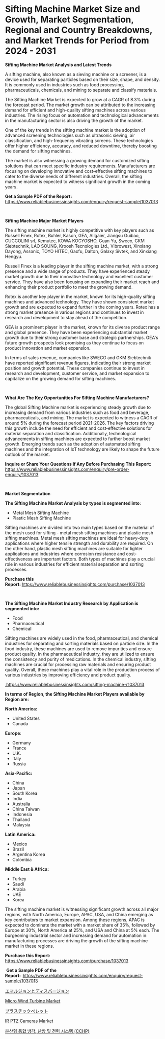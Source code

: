 <p><h1>Sifting Machine Market Size and Growth, Market Segmentation, Regional and Country Breakdowns, and Market Trends for Period from 2024 -  2031</h1></p><p><strong>Sifting Machine Market Analysis and Latest Trends</strong></p>
<p><p>A sifting machine, also known as a sieving machine or a screener, is a device used for separating particles based on their size, shape, and density. It is commonly used in industries such as food processing, pharmaceuticals, chemicals, and mining to separate and classify materials.</p><p>The Sifting Machine Market is expected to grow at a CAGR of 8.3% during the forecast period. The market growth can be attributed to the increasing demand for efficient and high-quality sifting machines across various industries. The rising focus on automation and technological advancements in the manufacturing sector is also driving the growth of the market.</p><p>One of the key trends in the sifting machine market is the adoption of advanced screening technologies such as ultrasonic sieving, air classification, and high-frequency vibrating screens. These technologies offer higher efficiency, accuracy, and reduced downtime, thereby boosting the demand for sifting machines.</p><p>The market is also witnessing a growing demand for customized sifting solutions that can meet specific industry requirements. Manufacturers are focusing on developing innovative and cost-effective sifting machines to cater to the diverse needs of different industries. Overall, the sifting machine market is expected to witness significant growth in the coming years.</p></p>
<p><strong>Get a Sample PDF of the Report:&nbsp;</strong> <a href="https://www.reliablebusinessinsights.com/enquiry/request-sample/1037013">https://www.reliablebusinessinsights.com/enquiry/request-sample/1037013</a></p>
<p>&nbsp;</p>
<p><strong>Sifting Machine Major Market Players</strong></p>
<p><p>The sifting machine market is highly competitive with key players such as Russell Finex, Rotex, Buhler, Kason, GEA, Allgaier, Jiangsu Guibao, CUCCOLINI srl, Kemutec, KOWA KOGYOSHO, Guan Yu, Sweco, GKM Siebtechnik, LAO SOUNG, Kroosh Tecnologies Ltd., Vibrowest, Xinxiang Dayong, Assonic, TOYO HITEC, Gaofu, Dalton, Galaxy Sivtek, and Xinxiang Hengyu.</p><p>Russell Finex is a leading player in the sifting machine market, with a strong presence and a wide range of products. They have experienced steady market growth due to their innovative technology and excellent customer service. They have also been focusing on expanding their market reach and enhancing their product portfolio to meet the growing demand.</p><p>Rotex is another key player in the market, known for its high-quality sifting machines and advanced technology. They have shown consistent market growth and are expected to expand further in the coming years. Rotex has a strong market presence in various regions and continues to invest in research and development to stay ahead of the competition.</p><p>GEA is a prominent player in the market, known for its diverse product range and global presence. They have been experiencing substantial market growth due to their strong customer base and strategic partnerships. GEA's future growth prospects look promising as they continue to focus on product innovation and market expansion.</p><p>In terms of sales revenue, companies like SWECO and GKM Siebtechnik have reported significant revenue figures, indicating their strong market position and growth potential. These companies continue to invest in research and development, customer service, and market expansion to capitalize on the growing demand for sifting machines.</p></p>
<p>&nbsp;</p>
<p><strong>What Are The Key Opportunities For Sifting Machine Manufacturers?</strong></p>
<p><p>The global Sifting Machine market is experiencing steady growth due to increasing demand from various industries such as food and beverage, pharmaceuticals, and mining. The market is expected to witness a CAGR of around 5% during the forecast period 2021-2026. The key factors driving this growth include the need for efficient and cost-effective solutions for material separation and classification. Additionally, technological advancements in sifting machines are expected to further boost market growth. Emerging trends such as the adoption of automated sifting machines and the integration of IoT technology are likely to shape the future outlook of the market.</p></p>
<p><strong>Inquire or Share Your Questions If Any Before Purchasing This Report:</strong> <a href="https://www.reliablebusinessinsights.com/enquiry/pre-order-enquiry/1037013">https://www.reliablebusinessinsights.com/enquiry/pre-order-enquiry/1037013</a></p>
<p>&nbsp;</p>
<p><strong>Market Segmentation</strong></p>
<p><strong>The Sifting Machine Market Analysis by types is segmented into:</strong></p>
<p><ul><li>Metal Mesh Sifting Machine</li><li>Plastic Mesh Sifting Machine</li></ul></p>
<p><p>Sifting machines are divided into two main types based on the material of the mesh used for sifting - metal mesh sifting machines and plastic mesh sifting machines. Metal mesh sifting machines are ideal for heavy-duty applications where higher tensile strength and durability are required. On the other hand, plastic mesh sifting machines are suitable for lighter applications and industries where corrosion resistance and cost-effectiveness are important factors. Both types of machines play a crucial role in various industries for efficient material separation and sorting processes.</p></p>
<p><strong>Purchase this Report:&nbsp;</strong><a href="https://www.reliablebusinessinsights.com/purchase/1037013">https://www.reliablebusinessinsights.com/purchase/1037013</a></p>
<p>&nbsp;</p>
<p><strong>The Sifting Machine Market Industry Research by Application is segmented into:</strong></p>
<p><ul><li>Food</li><li>Pharmaceutical</li><li>Chemical</li></ul></p>
<p><p>Sifting machines are widely used in the food, pharmaceutical, and chemical industries for separating and sorting materials based on particle size. In the food industry, these machines are used to remove impurities and ensure product quality. In the pharmaceutical industry, they are utilized to ensure the consistency and purity of medications. In the chemical industry, sifting machines are crucial for processing raw materials and ensuring product quality. Overall, these machines play a vital role in the production process of various industries by improving efficiency and product quality.</p></p>
<p><a href="https://www.reliablebusinessinsights.com/sifting-machine-r1037013">&nbsp;https://www.reliablebusinessinsights.com/sifting-machine-r1037013</a></p>
<p><strong>In terms of Region, the Sifting Machine Market Players available by Region are:</strong></p>
<p>
    <p> <strong> North America: </strong>
        <ul>
            <li>United States</li>
            <li>Canada</li>
        </ul>
        </p> 
    <p> <strong> Europe: </strong>
        <ul>
            <li>Germany</li>
            <li>France</li>
            <li>U.K.</li>
            <li>Italy</li>
            <li>Russia</li>
        </ul>
        </p> 
    <p> <strong> Asia-Pacific: </strong>
        <ul>
            <li>China</li>
            <li>Japan</li>
            <li>South Korea</li>
            <li>India</li>
            <li>Australia</li>
            <li>China Taiwan</li>
            <li>Indonesia</li>
            <li>Thailand</li>
            <li>Malaysia</li>
        </ul>
        </p> 
    <p> <strong> Latin America: </strong>
        <ul>
            <li>Mexico</li>
            <li>Brazil</li>
            <li>Argentina Korea</li>
            <li>Colombia</li>
        </ul>
        </p> 
    <p> <strong> Middle East & Africa: </strong>
        <ul>
            <li>Turkey</li>
            <li>Saudi</li>
            <li>Arabia</li>
            <li>UAE</li>
            <li>Korea</li>
        </ul>
    </p>
    </p>
<p><p>The sifting machine market is witnessing significant growth across all major regions, with North America, Europe, APAC, USA, and China emerging as key contributors to market expansion. Among these regions, APAC is expected to dominate the market with a market share of 35%, followed by Europe at 30%, North America at 25%, and USA and China at 5% each. The burgeoning industrial sector and increasing demand for automation in manufacturing processes are driving the growth of the sifting machine market in these regions.</p></p>
<p><strong>Purchase this Report: </strong><a href="https://www.reliablebusinessinsights.com/purchase/1037013">https://www.reliablebusinessinsights.com/purchase/1037013</a></p>
<p>&nbsp;<strong>Get a Sample PDF of the Report:&nbsp;&nbsp;</strong><a href="https://www.reliablebusinessinsights.com/enquiry/request-sample/1037013">https://www.reliablebusinessinsights.com/enquiry/request-sample/1037013</a></p>
<p><strong></strong></p>
<p><p><a href="https://github.com/leigh4852023/Market-Research-Report-List-1/blob/main/7527951159544.md">エマルジョンとディスパージョン</a></p><p><a href="https://github.com/MaraKoelpin2023/Market-Research-Report-List-1/blob/main/micro-wind-turbine-market.md">Micro Wind Turbine Market</a></p><p><a href="https://github.com/alyle7648/Market-Research-Report-List-2/blob/main/9529093159543.md">プラスチックペレット</a></p><p><a href="https://github.com/maudAbbott7/Market-Research-Report-List-1/blob/main/ir-ptz-cameras-market.md">IR PTZ Cameras Market</a></p><p><a href="https://github.com/sarassiksa/Market-Research-Report-List-1/blob/main/9237985171067.md">분산형 통합 냉각, 난방 및 전력 시스템 (CCHP)</a></p></p>